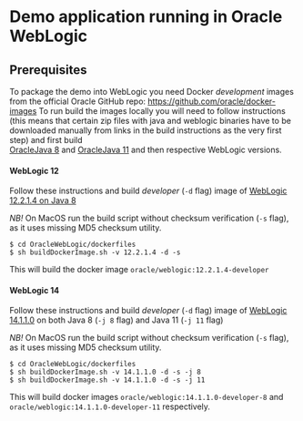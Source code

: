 # Demo application running in Oracle WebLogic

## Prerequisites
To package the demo into WebLogic you need Docker _development_ images from the official Oracle GitHub repo:
https://github.com/oracle/docker-images
To run build the images locally you will need to follow instructions (this means that certain zip files with
java and weblogic binaries have to be downloaded manually from links in the build instructions as the very 
first step) and first build  
[OracleJava 8](https://github.com/oracle/docker-images/blob/master/OracleJava/8/Dockerfile) and 
[OracleJava 11](https://github.com/oracle/docker-images/blob/master/OracleJava/11/Dockerfile) and 
then respective WebLogic versions.
 
#### WebLogic 12
Follow these instructions and build _developer_ (`-d` flag) image of 
[WebLogic 12.2.1.4 on Java 8](https://github.com/oracle/docker-images/tree/master/OracleWebLogic/dockerfiles/12.2.1.4)

*NB!* On MacOS run the build script without checksum verification (`-s` flag), as it uses missing MD5 checksum utility.

```
$ cd OracleWebLogic/dockerfiles
$ sh buildDockerImage.sh -v 12.2.1.4 -d -s
```
This will build the docker image `oracle/weblogic:12.2.1.4-developer`

#### WebLogic 14
Follow these instructions and build _developer_ (`-d` flag) image of 
[WebLogic 14.1.1.0](https://github.com/oracle/docker-images/tree/master/OracleWebLogic/dockerfiles/14.1.1.0)
on both Java 8 (`-j 8` flag) and Java 11 (`-j 11` flag)

*NB!* On MacOS run the build script without checksum verification (`-s` flag), as it uses missing MD5 checksum utility.

```
$ cd OracleWebLogic/dockerfiles
$ sh buildDockerImage.sh -v 14.1.1.0 -d -s -j 8
$ sh buildDockerImage.sh -v 14.1.1.0 -d -s -j 11
```

This will build docker images `oracle/weblogic:14.1.1.0-developer-8` and `oracle/weblogic:14.1.1.0-developer-11` respectively.